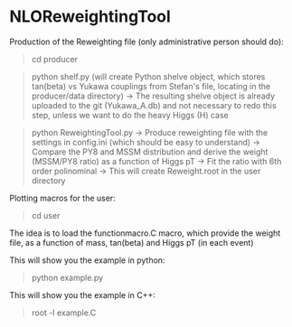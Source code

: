 # NLOReweightingTool

Production of the Reweighting file (only administrative person should do):

> cd producer

> python shelf.py (will create Python shelve object, which stores tan(beta) vs Yukawa couplings from Stefan's file, locating in the producer/data directory) 
-> The resulting shelve object is already uploaded to the git (Yukawa_A.db) and not necessary to redo this step, unless we want to do the heavy Higgs (H) case

> python ReweightingTool.py
-> Produce reweighting file with the settings in config.ini (which should be easy to understand)
-> Compare the PY8 and MSSM distribution and derive the weight (MSSM/PY8 ratio) as a function of Higgs pT
-> Fit the ratio with 6th order polinominal
-> This will create Reweight.root in the user directory



Plotting macros for the user:

> cd user

The idea is to load the functionmacro.C macro, which provide the weight file, as a function of mass, tan(beta) and Higgs pT (in each event)

This will show you the example in python:
> python example.py

This will show you the example in C++:
> root -l example.C

